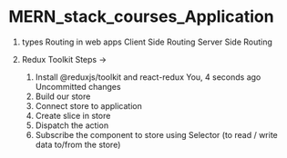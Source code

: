 # MERN_stack_courses_Application

1. types Routing in web apps
    Client Side Routing
    Server Side Routing

2. Redux Toolkit
   Steps ->
    1.  Install @reduxjs/toolkit and react-redux You, 4 seconds ago Uncommitted changes
    2.  Build our store
    3.  Connect store to application
    4.  Create slice in store
    5.  Dispatch the action
    6.  Subscribe the component to store  using Selector (to read / write data to/from the store)
    
